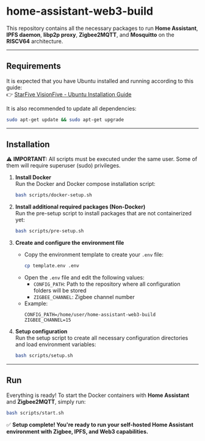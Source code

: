 
# home-assistant-web3-build

This repository contains all the necessary packages to run **Home Assistant**, **IPFS daemon**, **libp2p proxy**, **Zigbee2MQTT**, and **Mosquitto** on the **RISCV64** architecture.

---

## Requirements

It is expected that you have Ubuntu installed and running according to this guide:  
👉 [StarFive VisionFive - Ubuntu Installation Guide](https://canonical-ubuntu-boards.readthedocs-hosted.com/en/latest/how-to/starfive-visionfive-2/)

It is also recommended to update all dependencies:

```bash
sudo apt-get update && sudo apt-get upgrade
```

---

## Installation

⚠️ **IMPORTANT:** All scripts must be executed under the same user. Some of them will require superuser (sudo) privileges.

1. **Install Docker**  
   Run the Docker  and Docker compose installation script:
   ```bash
   bash scripts/docker-setup.sh
   ```

2. **Install additional required packages (Non-Docker)**  
   Run the pre-setup script to install packages that are not containerized yet:
   ```bash
   bash scripts/pre-setup.sh
   ```

3. **Create and configure the environment file**  
   - Copy the environment template to create your `.env` file:
     ```bash
     cp template.env .env
     ```
   - Open the `.env` file and edit the following values:
     - `CONFIG_PATH`: Path to the repository where all configuration folders will be stored
     - `ZIGBEE_CHANNEL`: Zigbee channel number
   - Example:
     ```
     CONFIG_PATH=/home/user/home-assistant-web3-build
     ZIGBEE_CHANNEL=15
     ```

4. **Setup configuration**  
   Run the setup script to create all necessary configuration directories and load environment variables:
   ```bash
   bash scripts/setup.sh
   ```

---

## Run

Everything is ready! To start the Docker containers with **Home Assistant** and **Zigbee2MQTT**, simply run:

```bash
bash scripts/start.sh
```


✅ **Setup complete! You're ready to run your self-hosted Home Assistant environment with Zigbee, IPFS, and Web3 capabilities.**
